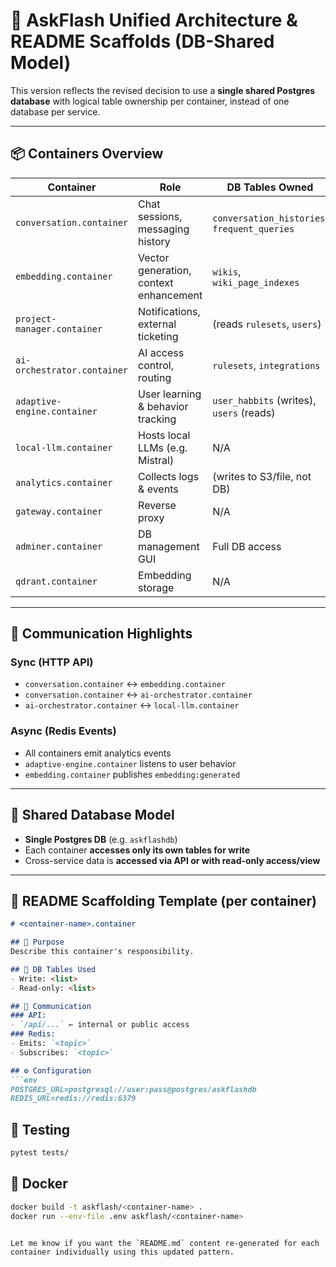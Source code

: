# 🧱 AskFlash Unified Architecture & README Scaffolds (DB-Shared Model)

This version reflects the revised decision to use a **single shared Postgres database** with logical table ownership per container, instead of one database per service.

---

## 📦 Containers Overview

| Container                   | Role                                   | DB Tables Owned                              | Notes                                |
| --------------------------- | -------------------------------------- | -------------------------------------------- | ------------------------------------ |
| `conversation.container`    | Chat sessions, messaging history       | `conversation_histories`, `frequent_queries` | Calls `embedding`, `ai-orchestrator` |
| `embedding.container`       | Vector generation, context enhancement | `wikis`, `wiki_page_indexes`                 | Writes to Qdrant                     |
| `project-manager.container` | Notifications, external ticketing      | (reads `rulesets`, `users`)                  | No table ownership                   |
| `ai-orchestrator.container` | AI access control, routing             | `rulesets`, `integrations`                   | Interfaces with OpenAI & `local-llm` |
| `adaptive-engine.container` | User learning & behavior tracking      | `user_habbits` (writes), `users` (reads)     | Pushes insight to analytics/Qdrant   |
| `local-llm.container`       | Hosts local LLMs (e.g. Mistral)        | N/A                                          | API-mimic of OpenAI                  |
| `analytics.container`       | Collects logs & events                 | (writes to S3/file, not DB)                  | Passive consumer                     |
| `gateway.container`         | Reverse proxy                          | N/A                                          | Forwards all traffic                 |
| `adminer.container`         | DB management GUI                      | Full DB access                               | For manual inspection                |
| `qdrant.container`          | Embedding storage                      | N/A                                          | Managed externally                   |

---

## 🔁 Communication Highlights

### Sync (HTTP API)

- `conversation.container` ↔ `embedding.container`
- `conversation.container` ↔ `ai-orchestrator.container`
- `ai-orchestrator.container` ↔ `local-llm.container`

### Async (Redis Events)

- All containers emit analytics events
- `adaptive-engine.container` listens to user behavior
- `embedding.container` publishes `embedding:generated`

---

## 🧠 Shared Database Model

- **Single Postgres DB** (e.g. `askflashdb`)
- Each container **accesses only its own tables for write**
- Cross-service data is **accessed via API or with read-only access/view**

---

## 📘 README Scaffolding Template (per container)

````markdown
# <container-name>.container

## 📌 Purpose
Describe this container's responsibility.

## 🔗 DB Tables Used
- Write: <list>
- Read-only: <list>

## 🔁 Communication
### API:
- `/api/...` ← internal or public access
### Redis:
- Emits: `<topic>`
- Subscribes: `<topic>`

## ⚙️ Configuration
```env
POSTGRES_URL=postgresql://user:pass@postgres/askflashdb
REDIS_URL=redis://redis:6379
````

## 🧪 Testing

```bash
pytest tests/
```

## 🐳 Docker

```bash
docker build -t askflash/<container-name> .
docker run --env-file .env askflash/<container-name>
```

```

Let me know if you want the `README.md` content re-generated for each container individually using this updated pattern.

```
